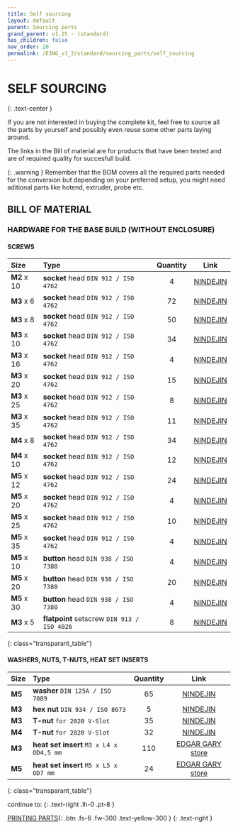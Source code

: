 ```yaml
---
title: Self sourcing
layout: default
parent: Sourcing parts
grand_parent: v1.2S - (standard)
has_children: false
nav_order: 20
permalink: /E3NG_v1_2/standard/sourcing_parts/self_sourcing
---
```

# SELF SOURCING
{: .text-center }

If you are not interested in buying the complete kit, feel free to source all the parts by yourself and possibly even reuse some other parts laying around.

The links in the Bill of material are for products that have been tested and are of required quality for succesfull build.

{: .warning }
Remember that the BOM covers all the required parts needed for the conversion but depending on your preferred setup, you might need aditional parts like hotend, extruder, probe etc.

## BILL OF MATERIAL

### HARDWARE FOR THE BASE BUILD (WITHOUT ENCLOSURE)
#### SCREWS

| Size    | Type                                   |  Quantity |  Link  |
|:--------|:---------------------------------------|:---------:|:------------:|
| **M2** x 10 | **socket** head `DIN 912 / ISO 4762` |     4     |  [NINDEJIN](https://s.click.aliexpress.com/e/_oEqVeJK)  |
| **M3** x 6  | **socket** head `DIN 912 / ISO 4762` |    72     |  [NINDEJIN](https://s.click.aliexpress.com/e/_oEqVeJK)  |
| **M3** x 8  | **socket** head `DIN 912 / ISO 4762` |    50     |  [NINDEJIN](https://s.click.aliexpress.com/e/_oEqVeJK)  |
| **M3** x 10 | **socket** head `DIN 912 / ISO 4762` |    34     |  [NINDEJIN](https://s.click.aliexpress.com/e/_oEqVeJK)  |
| **M3** x 16 | **socket** head `DIN 912 / ISO 4762` |     4     |  [NINDEJIN](https://s.click.aliexpress.com/e/_oEqVeJK)  |
| **M3** x 20 | **socket** head `DIN 912 / ISO 4762` |    15     |  [NINDEJIN](https://s.click.aliexpress.com/e/_oEqVeJK)  |
| **M3** x 25 | **socket** head `DIN 912 / ISO 4762` |     8     |  [NINDEJIN](https://s.click.aliexpress.com/e/_oEqVeJK)  |
| **M3** x 35 | **socket** head `DIN 912 / ISO 4762` |    11     |  [NINDEJIN](https://s.click.aliexpress.com/e/_oEqVeJK)  |
| **M4** x 8  | **socket** head `DIN 912 / ISO 4762` |    34     |  [NINDEJIN](https://s.click.aliexpress.com/e/_oEqVeJK)  |
| **M4** x 10 | **socket** head `DIN 912 / ISO 4762` |    12     |  [NINDEJIN](https://s.click.aliexpress.com/e/_oEqVeJK)  |
| **M5** x 12 | **socket** head `DIN 912 / ISO 4762` |    24     |  [NINDEJIN](https://s.click.aliexpress.com/e/_oEqVeJK)  |
| **M5** x 20 | **socket** head `DIN 912 / ISO 4762` |     4     |  [NINDEJIN](https://s.click.aliexpress.com/e/_oEqVeJK)  |
| **M5** x 25 | **socket** head `DIN 912 / ISO 4762` |    10     |  [NINDEJIN](https://s.click.aliexpress.com/e/_oEqVeJK)  |
| **M5** x 35 | **socket** head `DIN 912 / ISO 4762` |     4     |  [NINDEJIN](https://s.click.aliexpress.com/e/_oEqVeJK)  |
| **M5** x 10 | **button** head `DIN 938 / ISO 7380` |     4     |  [NINDEJIN](https://s.click.aliexpress.com/e/_oD0jZMY)  |
| **M5** x 20 | **button** head `DIN 938 / ISO 7380` |    20     |  [NINDEJIN](https://s.click.aliexpress.com/e/_oD0jZMY)  |
| **M5** x 30 | **button** head `DIN 938 / ISO 7380` |     4     |  [NINDEJIN](https://s.click.aliexpress.com/e/_oD0jZMY)  |
| **M3** x 5  | **flatpoint** setscrew `DIN 913 / ISO 4026` |     8     |  [NINDEJIN](https://s.click.aliexpress.com/e/_ophdoDW)  |
{: class="transparant_table"}

#### WASHERS, NUTS, T-NUTS, HEAT SET INSERTS

| Size    | Type                                   |  Quantity |  Link  |
|:--------|:---------------------------------------|:---------:|:------------:|
| **M5** | **washer** `DIN 125A / ISO 7089` |    65     |  [NINDEJIN](https://s.click.aliexpress.com/e/_olHMc2g)  |
| **M3** | **hex nut** `DIN 934 / ISO 8673` |    5     |  [NINDEJIN](https://s.click.aliexpress.com/e/_oDy3nla)  |
| **M3** | **T-nut** `for 2020 V-Slot` |    35     |  [NINDEJIN](https://s.click.aliexpress.com/e/_ooSJSAs)  |
| **M4** | **T-nut** `for 2020 V-Slot` |    32     |  [NINDEJIN](https://s.click.aliexpress.com/e/_ooSJSAs)  |
| **M3** | **heat set insert** `M3 x L4 x OD4,5 mm` |    110     |  [EDGAR GARY store](https://s.click.aliexpress.com/e/_oB9tEk4)  |
| **M5** | **heat set insert** `M5 x L5 x OD7 mm` |    24     |  [EDGAR GARY store](https://s.click.aliexpress.com/e/_oB9tEk4)  |
{: class="transparant_table"}

continue to:
{: .text-right .lh-0 .pt-8 }

[PRINTING PARTS]{: .btn .fs-6 .fw-300 .text-yellow-300 }
{: .text-right }

[PRINTING PARTS]: https://rh3d.xyz/E3NG_v1_2/standard/printing_parts
